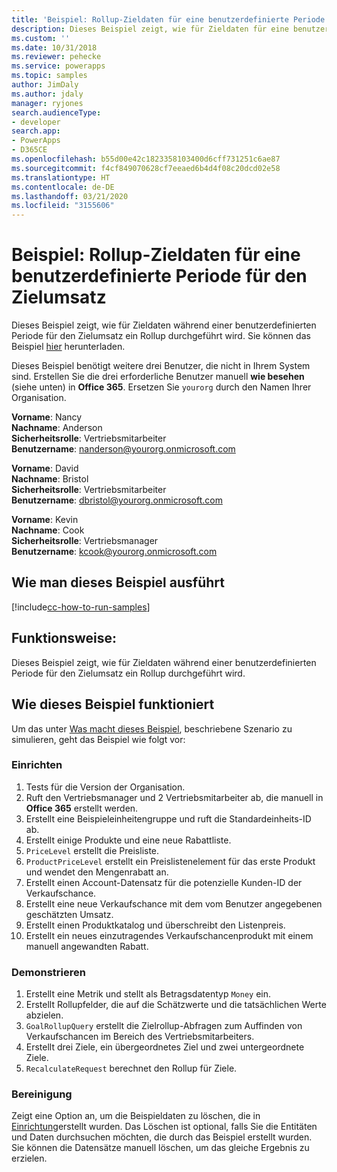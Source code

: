 ```yaml
---
title: 'Beispiel: Rollup-Zieldaten für eine benutzerdefinierte Periode für den Zielumsatz (Common Data Service) | Microsoft-Dokumentation'
description: Dieses Beispiel zeigt, wie für Zieldaten für eine benutzerdefinierte Periode für den Zielumsatz ein Rollup durchgeführt wird.
ms.custom: ''
ms.date: 10/31/2018
ms.reviewer: pehecke
ms.service: powerapps
ms.topic: samples
author: JimDaly
ms.author: jdaly
manager: ryjones
search.audienceType:
- developer
search.app:
- PowerApps
- D365CE
ms.openlocfilehash: b55d00e42c1823358103400d6cff731251c6ae87
ms.sourcegitcommit: f4cf849070628cf7eeaed6b4d4f08c20dcd02e58
ms.translationtype: HT
ms.contentlocale: de-DE
ms.lasthandoff: 03/21/2020
ms.locfileid: "3155606"
---
```

# <a name="sample-rollup-goal-data-for-a-custom-period-against-the-target-revenue"></a>Beispiel: Rollup-Zieldaten für eine benutzerdefinierte Periode für den Zielumsatz

<!-- https://docs.microsoft.com/dynamics365/customer-engagement/developer/sample-rollup-goal-data-custom-period-target-revenue -->

Dieses Beispiel zeigt, wie für Zieldaten während einer benutzerdefinierten Periode für den Zielumsatz ein Rollup durchgeführt wird. Sie können das Beispiel [hier](https://github.com/Microsoft/PowerApps-Samples/tree/master/cds/orgsvc/C%23/RollupGoalData) herunterladen.

Dieses Beispiel benötigt weitere drei Benutzer, die nicht in Ihrem System sind. Erstellen Sie die drei erforderliche Benutzer manuell **wie besehen** (siehe unten) in **Office 365**. Ersetzen Sie `yourorg` durch den Namen Ihrer Organisation.

**Vorname**: Nancy<br/>
**Nachname**: Anderson<br/>
**Sicherheitsrolle**: Vertriebsmitarbeiter<br/>
**Benutzername**: nanderson@yourorg.onmicrosoft.com<br/>

**Vorname**: David<br/>
**Nachname**: Bristol<br/>
**Sicherheitsrolle**: Vertriebsmitarbeiter<br/>
**Benutzername**: dbristol@yourorg.onmicrosoft.com<br/>

**Vorname**: Kevin<br/>
**Nachname**: Cook<br/>
**Sicherheitsrolle**: Vertriebsmanager<br/>
**Benutzername**: kcook@yourorg.onmicrosoft.com<br/>

## <a name="how-to-run-this-sample"></a>Wie man dieses Beispiel ausführt

[!include[cc-how-to-run-samples](../../includes/cc-how-to-run-samples.md)]

## <a name="what-this-sample-does"></a>Funktionsweise:

Dieses Beispiel zeigt, wie für Zieldaten während einer benutzerdefinierten Periode für den Zielumsatz ein Rollup durchgeführt wird.

## <a name="how-this-sample-works"></a>Wie dieses Beispiel funktioniert

Um das unter [Was macht dieses Beispiel](#what-this-sample-does), beschriebene Szenario zu simulieren, geht das Beispiel wie folgt vor:

### <a name="setup"></a>Einrichten

1. Tests für die Version der Organisation.
2. Ruft den Vertriebsmanager und 2 Vertriebsmitarbeiter ab, die manuell in **Office 365** erstellt werden.
3. Erstellt eine Beispieleinheitengruppe und ruft die Standardeinheits-ID ab. 
4. Erstellt einige Produkte und eine neue Rabattliste.
5. `PriceLevel` erstellt die Preisliste.
6. `ProductPriceLevel` erstellt ein Preislistenelement für das erste Produkt und wendet den Mengenrabatt an.
7. Erstellt einen Account-Datensatz für die potenzielle Kunden-ID der Verkaufschance.
8. Erstellt eine neue Verkaufschance mit dem vom Benutzer angegebenen geschätzten Umsatz.
9. Erstellt einen Produktkatalog und überschreibt den Listenpreis.
10. Erstellt ein neues einzutragendes Verkaufschancenprodukt mit einem manuell angewandten Rabatt.

### <a name="demonstrate"></a>Demonstrieren

1. Erstellt eine Metrik und stellt als Betragsdatentyp `Money` ein.
2. Erstellt Rollupfelder, die auf die Schätzwerte und die tatsächlichen Werte abzielen.
3. `GoalRollupQuery` erstellt die Zielrollup-Abfragen zum Auffinden von Verkaufschancen im Bereich des Vertriebsmitarbeiters. 
4. Erstellt drei Ziele, ein übergeordnetes Ziel und zwei untergeordnete Ziele.
5. `RecalculateRequest` berechnet den Rollup für Ziele. 

### <a name="clean-up"></a>Bereinigung

Zeigt eine Option an, um die Beispieldaten zu löschen, die in [Einrichtung](#setup)erstellt wurden. Das Löschen ist optional, falls Sie die Entitäten und Daten durchsuchen möchten, die durch das Beispiel erstellt wurden. Sie können die Datensätze manuell löschen, um das gleiche Ergebnis zu erzielen.
